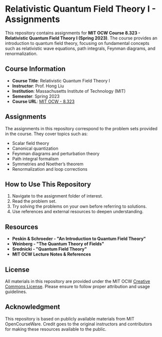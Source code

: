 # Relativistic Quantum Field Theory I - Assignments

This repository contains assignments for **MIT OCW Course 8.323 - Relativistic Quantum Field Theory I (Spring 2023)**. The course provides an introduction to quantum field theory, focusing on fundamental concepts such as relativistic wave equations, path integrals, Feynman diagrams, and renormalization.

## Course Information
- **Course Title**: Relativistic Quantum Field Theory I
- **Instructor**: Prof. Hong Liu
- **Institution**: Massachusetts Institute of Technology (MIT)
- **Semester**: Spring 2023
- **Course URL**: [MIT OCW - 8.323](https://ocw.mit.edu/courses/8-323-relativistic-quantum-field-theory-i-spring-2023/)

## Assignments
The assignments in this repository correspond to the problem sets provided in the course. They cover topics such as:
- Scalar field theory
- Canonical quantization
- Feynman diagrams and perturbation theory
- Path integral formalism
- Symmetries and Noether’s theorem
- Renormalization and loop corrections

## How to Use This Repository
1. Navigate to the assignment folder of interest.
2. Read the problem set.
3. Try solving the problems on your own before referring to solutions.
4. Use references and external resources to deepen understanding.

## Resources
- **Peskin & Schroeder - "An Introduction to Quantum Field Theory"**
- **Weinberg - "The Quantum Theory of Fields"**
- **Srednicki - "Quantum Field Theory"**
- **MIT OCW Lecture Notes & References**

## License
All materials in this repository are provided under the MIT OCW [Creative Commons License](https://creativecommons.org/licenses/by-nc-sa/4.0/). Please ensure to follow proper attribution and usage guidelines.

## Acknowledgment
This repository is based on publicly available materials from MIT OpenCourseWare. Credit goes to the original instructors and contributors for making these resources available to the public.
